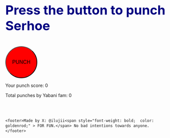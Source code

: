 <html lang="en">
<head>
  <meta charset="UTF-8">
  <meta name="viewport" content="width=device-width, initial-scale=1.0">
  <title>Punch Serhoe</title>
  <style>
     @media all   
      body {
      text-align: center;
    }
    #gifContainer {
      display: none;
    }
       button {
      border-radius: 50%;
      width: 100px;
      height: 100px;
      font-size: 16px;
      background-color: red;
    }
       #instructions {
      font-size: 40px;
           color: navy;
           font-weight: bold;
      }
           
     footer {
      position: fixed;
      bottom: 0;
      width: 100%;
      background-color: #f1f1f1;
      padding: 10px;
      text-align: center;
      }
      
     
   
  </style>
</head>
<body>

<p id="instructions">Press the button to punch Serhoe</p>
<div id="gifContainer">
  <img id="gif" src="firstframe.jpg" alt="GIF" style="width: 700px; height: 500px;">
</div>
    <button onclick="playGif()">PUNCH</button>

<p id="playCount">Your punch score: 0</p>
<p id="totalPlayCount">Total punches by Yabani fam: 0</p>
  <br> <br> 

    
    <footer>Made by X: @ilujii<span style="font-weight: bold;  color: goldenrod;" > FOR FUN.</span> No bad intentions towards anyone. </footer>
    

<script>
 
  let playCounter = 0;
  let gifPlayed = false;
let totalPlayCount = parseInt(localStorage.getItem("totalPlayCount")) || 0;
  document.getElementById('totalPlayCount').innerText = 'Total punches by Yabani fam: ' + totalPlayCount;
  // Display the first frame when the page loads
  window.onload = function() {
    const gifContainer = document.getElementById('gifContainer');
    gifContainer.style.display = 'block';
  };

  function playGif() {
   
    const gifContainer = document.getElementById('gifContainer');
    const gif = document.getElementById('gif');

    if (!gifPlayed) {
      gif.src = "serhoee.gif"; // Replace 'your-gif-url.gif' with the actual URL of your GIF
      gifContainer.style.display = 'block';

      playCounter++;
      document.getElementById('playCount').innerText = 'Your punch score: ' + playCounter;
        
totalPlayCount++;
    localStorage.setItem("totalPlayCount", totalPlayCount);
    document.getElementById('totalPlayCount').innerText = 'Total punches by Yabani fam: ' + totalPlayCount;
        
        
      // Set the duration for GIF play (1.2 seconds)
      setTimeout(() => {
        gifContainer.style.display = 'none';
        gifPlayed = false;
          gif.src = "firstframe.jpg"; // 
      gifContainer.style.display = 'block';
      }, 1200);
      
    }
  }
    
    
</script>

</body>
</html>
